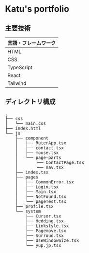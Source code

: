 # Katu's portfolio

## 主要技術
|言語・フレームワーク|
|-------------|
|HTML|
|CSS|
|TypeScript|
|React|
|Tailwind|

## ディレクトリ構成
<pre>
.
├── css
│   └── main.css
├── index.html
└── js
    ├── component
    │   ├── RuterApp.tsx
    │   ├── contact.tsx
    │   ├── mouse.tsx
    │   └── page-parts
    │       ├── ContactPage.tsx
    │       └── nav.tsx
    ├── index.tsx
    ├── pages
    │   ├── CommonError.tsx
    │   ├── Login.tsx
    │   ├── Main.tsx
    │   ├── NotFound.tsx
    │   └── pageTest.tsx
    ├── profile.tsx
    └── system
        ├── Cursor.tsx
        ├── Hedding.tsx
        ├── Linkstyle.tsx
        ├── Pagemove.tsx
        ├── Surroud.tsx
        ├── UseWindowSize.tsx
        └── yup.jp.tsx
        </pre>